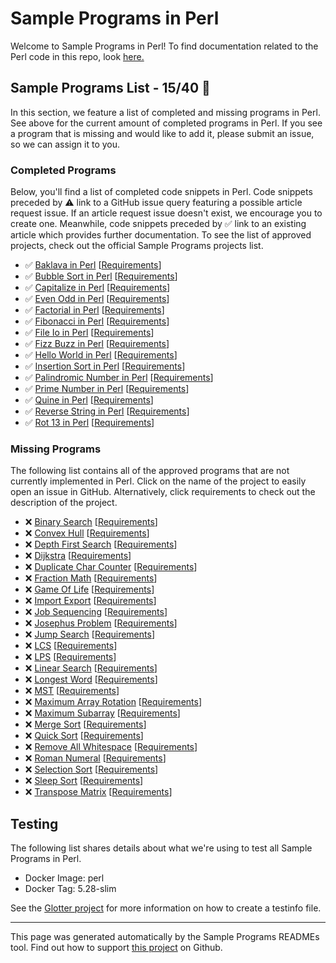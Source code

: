 # Sample Programs in Perl

Welcome to Sample Programs in Perl! To find documentation related to the Perl code in this repo, look [here.](https://sampleprograms.io/languages/perl)

## Sample Programs List - 15/40 :thinking:

In this section, we feature a list of completed and missing programs in Perl. See above for the current amount of completed programs in Perl. If you see a program that is missing and would like to add it, please submit an issue, so we can assign it to you.

### Completed Programs

Below, you'll find a list of completed code snippets in Perl. Code snippets preceded by :warning: link to a GitHub issue query featuring a possible article request issue. If an article request issue doesn't exist, we encourage you to create one. Meanwhile, code snippets preceded by :white_check_mark: link to an existing article which provides further documentation. To see the list of approved projects, check out the official Sample Programs projects list.

- :white_check_mark: [Baklava in Perl](https://sampleprograms.io/projects/baklava/perl) [[Requirements](https://sampleprograms.io/projects/baklava)]
- :white_check_mark: [Bubble Sort in Perl](https://sampleprograms.io/projects/bubble-sort/perl) [[Requirements](https://sampleprograms.io/projects/bubble-sort)]
- :white_check_mark: [Capitalize in Perl](https://sampleprograms.io/projects/capitalize/perl) [[Requirements](https://sampleprograms.io/projects/capitalize)]
- :white_check_mark: [Even Odd in Perl](https://sampleprograms.io/projects/even-odd/perl) [[Requirements](https://sampleprograms.io/projects/even-odd)]
- :white_check_mark: [Factorial in Perl](https://sampleprograms.io/projects/factorial/perl) [[Requirements](https://sampleprograms.io/projects/factorial)]
- :white_check_mark: [Fibonacci in Perl](https://sampleprograms.io/projects/fibonacci/perl) [[Requirements](https://sampleprograms.io/projects/fibonacci)]
- :white_check_mark: [File Io in Perl](https://sampleprograms.io/projects/file-io/perl) [[Requirements](https://sampleprograms.io/projects/file-io)]
- :white_check_mark: [Fizz Buzz in Perl](https://sampleprograms.io/projects/fizz-buzz/perl) [[Requirements](https://sampleprograms.io/projects/fizz-buzz)]
- :white_check_mark: [Hello World in Perl](https://sampleprograms.io/projects/hello-world/perl) [[Requirements](https://sampleprograms.io/projects/hello-world)]
- :white_check_mark: [Insertion Sort in Perl](https://sampleprograms.io/projects/insertion-sort/perl) [[Requirements](https://sampleprograms.io/projects/insertion-sort)]
- :white_check_mark: [Palindromic Number in Perl](https://sampleprograms.io/projects/palindromic-number/perl) [[Requirements](https://sampleprograms.io/projects/palindromic-number)]
- :white_check_mark: [Prime Number in Perl](https://sampleprograms.io/projects/prime-number/perl) [[Requirements](https://sampleprograms.io/projects/prime-number)]
- :white_check_mark: [Quine in Perl](https://sampleprograms.io/projects/quine/perl) [[Requirements](https://sampleprograms.io/projects/quine)]
- :white_check_mark: [Reverse String in Perl](https://sampleprograms.io/projects/reverse-string/perl) [[Requirements](https://sampleprograms.io/projects/reverse-string)]
- :white_check_mark: [Rot 13 in Perl](https://sampleprograms.io/projects/rot-13/perl) [[Requirements](https://sampleprograms.io/projects/rot-13)]

### Missing Programs

The following list contains all of the approved programs that are not currently implemented in Perl. Click on the name of the project to easily open an issue in GitHub. Alternatively, click requirements to check out the description of the project.

- :x: [Binary Search](https://github.com/TheRenegadeCoder/sample-programs/issues/new?assignees=&labels=enhancement&template=code-snippet-request.md&title=Add+Binary+Search+in+perl) [[Requirements](https://sampleprograms.io/projects/binary-search)]
- :x: [Convex Hull](https://github.com/TheRenegadeCoder/sample-programs/issues/new?assignees=&labels=enhancement&template=code-snippet-request.md&title=Add+Convex+Hull+in+perl) [[Requirements](https://sampleprograms.io/projects/convex-hull)]
- :x: [Depth First Search](https://github.com/TheRenegadeCoder/sample-programs/issues/new?assignees=&labels=enhancement&template=code-snippet-request.md&title=Add+Depth+First+Search+in+perl) [[Requirements](https://sampleprograms.io/projects/depth-first-search)]
- :x: [Dijkstra](https://github.com/TheRenegadeCoder/sample-programs/issues/new?assignees=&labels=enhancement&template=code-snippet-request.md&title=Add+Dijkstra+in+perl) [[Requirements](https://sampleprograms.io/projects/dijkstra)]
- :x: [Duplicate Char Counter](https://github.com/TheRenegadeCoder/sample-programs/issues/new?assignees=&labels=enhancement&template=code-snippet-request.md&title=Add+Duplicate+Char+Counter+in+perl) [[Requirements](https://sampleprograms.io/projects/duplicate-char-counter)]
- :x: [Fraction Math](https://github.com/TheRenegadeCoder/sample-programs/issues/new?assignees=&labels=enhancement&template=code-snippet-request.md&title=Add+Fraction+Math+in+perl) [[Requirements](https://sampleprograms.io/projects/fraction-math)]
- :x: [Game Of Life](https://github.com/TheRenegadeCoder/sample-programs/issues/new?assignees=&labels=enhancement&template=code-snippet-request.md&title=Add+Game+Of+Life+in+perl) [[Requirements](https://sampleprograms.io/projects/game-of-life)]
- :x: [Import Export](https://github.com/TheRenegadeCoder/sample-programs/issues/new?assignees=&labels=enhancement&template=code-snippet-request.md&title=Add+Import+Export+in+perl) [[Requirements](https://sampleprograms.io/projects/import-export)]
- :x: [Job Sequencing](https://github.com/TheRenegadeCoder/sample-programs/issues/new?assignees=&labels=enhancement&template=code-snippet-request.md&title=Add+Job+Sequencing+in+perl) [[Requirements](https://sampleprograms.io/projects/job-sequencing)]
- :x: [Josephus Problem](https://github.com/TheRenegadeCoder/sample-programs/issues/new?assignees=&labels=enhancement&template=code-snippet-request.md&title=Add+Josephus+Problem+in+perl) [[Requirements](https://sampleprograms.io/projects/josephus-problem)]
- :x: [Jump Search](https://github.com/TheRenegadeCoder/sample-programs/issues/new?assignees=&labels=enhancement&template=code-snippet-request.md&title=Add+Jump+Search+in+perl) [[Requirements](https://sampleprograms.io/projects/jump-search)]
- :x: [LCS](https://github.com/TheRenegadeCoder/sample-programs/issues/new?assignees=&labels=enhancement&template=code-snippet-request.md&title=Add+LCS+in+perl) [[Requirements](https://sampleprograms.io/projects/lcs)]
- :x: [LPS](https://github.com/TheRenegadeCoder/sample-programs/issues/new?assignees=&labels=enhancement&template=code-snippet-request.md&title=Add+LPS+in+perl) [[Requirements](https://sampleprograms.io/projects/lps)]
- :x: [Linear Search](https://github.com/TheRenegadeCoder/sample-programs/issues/new?assignees=&labels=enhancement&template=code-snippet-request.md&title=Add+Linear+Search+in+perl) [[Requirements](https://sampleprograms.io/projects/linear-search)]
- :x: [Longest Word](https://github.com/TheRenegadeCoder/sample-programs/issues/new?assignees=&labels=enhancement&template=code-snippet-request.md&title=Add+Longest+Word+in+perl) [[Requirements](https://sampleprograms.io/projects/longest-word)]
- :x: [MST](https://github.com/TheRenegadeCoder/sample-programs/issues/new?assignees=&labels=enhancement&template=code-snippet-request.md&title=Add+MST+in+perl) [[Requirements](https://sampleprograms.io/projects/mst)]
- :x: [Maximum Array Rotation](https://github.com/TheRenegadeCoder/sample-programs/issues/new?assignees=&labels=enhancement&template=code-snippet-request.md&title=Add+Maximum+Array+Rotation+in+perl) [[Requirements](https://sampleprograms.io/projects/maximum-array-rotation)]
- :x: [Maximum Subarray](https://github.com/TheRenegadeCoder/sample-programs/issues/new?assignees=&labels=enhancement&template=code-snippet-request.md&title=Add+Maximum+Subarray+in+perl) [[Requirements](https://sampleprograms.io/projects/maximum-subarray)]
- :x: [Merge Sort](https://github.com/TheRenegadeCoder/sample-programs/issues/new?assignees=&labels=enhancement&template=code-snippet-request.md&title=Add+Merge+Sort+in+perl) [[Requirements](https://sampleprograms.io/projects/merge-sort)]
- :x: [Quick Sort](https://github.com/TheRenegadeCoder/sample-programs/issues/new?assignees=&labels=enhancement&template=code-snippet-request.md&title=Add+Quick+Sort+in+perl) [[Requirements](https://sampleprograms.io/projects/quick-sort)]
- :x: [Remove All Whitespace](https://github.com/TheRenegadeCoder/sample-programs/issues/new?assignees=&labels=enhancement&template=code-snippet-request.md&title=Add+Remove+All+Whitespace+in+perl) [[Requirements](https://sampleprograms.io/projects/remove-all-whitespace)]
- :x: [Roman Numeral](https://github.com/TheRenegadeCoder/sample-programs/issues/new?assignees=&labels=enhancement&template=code-snippet-request.md&title=Add+Roman+Numeral+in+perl) [[Requirements](https://sampleprograms.io/projects/roman-numeral)]
- :x: [Selection Sort](https://github.com/TheRenegadeCoder/sample-programs/issues/new?assignees=&labels=enhancement&template=code-snippet-request.md&title=Add+Selection+Sort+in+perl) [[Requirements](https://sampleprograms.io/projects/selection-sort)]
- :x: [Sleep Sort](https://github.com/TheRenegadeCoder/sample-programs/issues/new?assignees=&labels=enhancement&template=code-snippet-request.md&title=Add+Sleep+Sort+in+perl) [[Requirements](https://sampleprograms.io/projects/sleep-sort)]
- :x: [Transpose Matrix](https://github.com/TheRenegadeCoder/sample-programs/issues/new?assignees=&labels=enhancement&template=code-snippet-request.md&title=Add+Transpose+Matrix+in+perl) [[Requirements](https://sampleprograms.io/projects/transpose-matrix)]

## Testing

The following list shares details about what we're using to test all Sample Programs in Perl.

- Docker Image: perl
- Docker Tag: 5.28-slim

See the [Glotter project](https://github.com/auroq/glotter) for more information on how to create a testinfo file.

---

This page was generated automatically by the Sample Programs READMEs tool. Find out how to support [this project](https://github.com/TheRenegadeCoder/sample-programs-readmes) on Github.